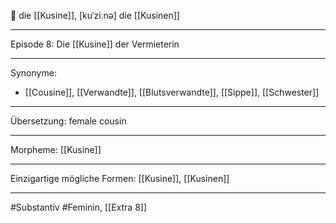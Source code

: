 🔴 die [[Kusine]], [kuˈziːnə]
die [[Kusinen]]

---
Episode 8: Die [[Kusine]] der Vermieterin  

---
Synonyme:
- [[Cousine]], [[Verwandte]], [[Blutsverwandte]], [[Sippe]], [[Schwester]]

---
Übersetzung: female cousin

---
Morpheme:
[[Kusine]]

---
Einzigartige mögliche Formen: [[Kusine]], [[Kusinen]]

---
#Substantiv #Feminin, [[Extra 8]]